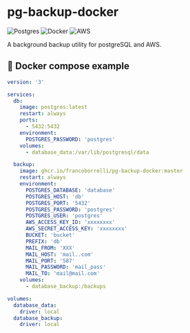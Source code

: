 # pg-backup-docker

![Postgres](https://img.shields.io/badge/postgres-%23316192.svg?style=for-the-badge&logo=postgresql&logoColor=white)
![Docker](https://img.shields.io/badge/docker-%230db7ed.svg?style=for-the-badge&logo=docker&logoColor=white)
![AWS](https://img.shields.io/badge/AWS-%23FF9900.svg?style=for-the-badge&logo=amazon-aws&logoColor=white)

A background backup utility for postgreSQL and AWS.


## 🐳 Docker compose example
```yml
version: '3'

services:
  db:
    image: postgres:latest
    restart: always
    ports:
      - 5432:5432
    environment:
      POSTGRES_PASSWORD: 'postgres'
    volumes:
      - database_data:/var/lib/postgresql/data

  backup:
    image: ghcr.io/francoborrelli/pg-backup-docker:master
    restart: always
    environment:
      POSTGRES_DATABASE: 'database'
      POSTGRES_HOST: 'db'
      POSTGRES_PORT: '5432'
      POSTGRES_PASSWORD: 'postgres'
      POSTGRES_USER: 'postgres'
      AWS_ACCESS_KEY_ID: 'xxxxxxxx'
      AWS_SECRET_ACCESS_KEY: 'xxxxxxxx'
      BUCKET: 'bucket'
      PREFIX: 'db'
      MAIL_FROM: 'XXX'
      MAIL_HOST: 'mail..com'
      MAIL_PORT: '587'
      MAIL_PASSWORD: 'mail_pass'
      MAIL_TO: 'mail@mail.com'
    volumes:
      - database_backup:/backups

volumes:
  database_data:
    driver: local
  database_backup:
    driver: local
```
